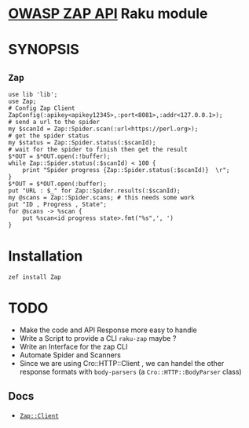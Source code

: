 [OWASP ZAP API](https://www.zaproxy.org/docs/api/) Raku module
==============================================================

SYNOPSIS
========

## `Zap`

```perl6
use lib 'lib';
use Zap;
# Config Zap Client
ZapConfig(:apikey<apikey12345>,:port<8081>,:addr<127.0.0.1>);
# send a url to the spider
my $scanId = Zap::Spider.scan(:url<https://perl.org>);
# get the spider status
my $status = Zap::Spider.status(:$scanId);
# wait for the spider to finish then get the result
$*OUT = $*OUT.open(:!buffer);
while Zap::Spider.status(:$scanId) < 100 {
    print "Spider progress {Zap::Spider.status(:$scanId)}  \r";
}
$*OUT = $*OUT.open(:buffer);
put "URL : $_" for Zap::Spider.results(:$scanId);
my @scans = Zap::Spider.scans; # this needs some work
put "ID , Progress , State";
for @scans -> %scan {
    put %scan<id progress state>.fmt("%s",', ')
}

```
Installation
============

`zef install Zap`

TODO
====

* Make the code and API Response more easy to handle
* Write a Script to provide a CLI `raku-zap` maybe ?
* Write an Interface for the zap CLI 
* Automate Spider and Scanners 
* Since we are using Cro::HTTP::Client , we can handel the other response formats with `body-parsers` (a `Cro::HTTP::BodyParser` class)


## Docs

* [`Zap::Client`](Client/)
